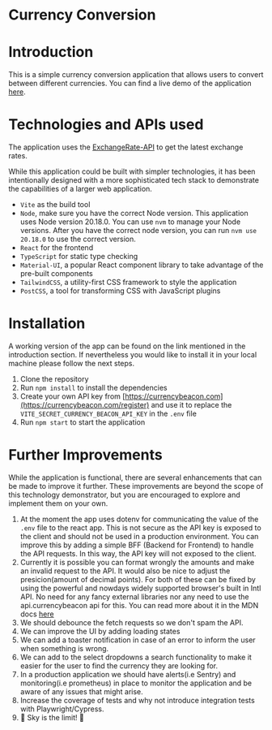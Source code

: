 # Currency Conversion

# Introduction
This is a simple currency conversion application that allows users to convert between different currencies.
You can find a live demo of the application [here](https://stavrostomas.eu/currency-conversion/).

# Technologies and APIs used
The application uses the [ExchangeRate-API](https://api.currencybeacon.com/) to get the latest exchange rates.

While this application could be built with simpler technologies, it has been intentionally designed with a more sophisticated tech stack to demonstrate the capabilities of a larger web application.

- `Vite` as the build tool
- `Node`, make sure you have the correct Node version. This application uses Node version 20.18.0.
You can use `nvm` to manage your Node versions. After you have the correct node version, you can run `nvm use 20.18.0` to use the correct version.
- `React` for the frontend
- `TypeScript` for static type checking
- `Material-UI`, a popular React component library to take advantage of the pre-built components
- `TailwindCSS`, a utility-first CSS framework to style the application
- `PostCSS`, a tool for transforming CSS with JavaScript plugins

# Installation
A working version of the app can be found on the link mentioned in the introduction section.
If nevertheless you would like to install it in your local machine please follow the next steps.

1. Clone the repository
2. Run `npm install` to install the dependencies
3. Create your own API key from [https://currencybeacon.com](https://currencybeacon.com/register) and use it to replace the `VITE_SECRET_CURRENCY_BEACON_API_KEY` in the `.env` file
4. Run `npm start` to start the application

# Further Improvements
While the application is functional, there are several enhancements that can be made to improve it further.
These improvements are beyond the scope of this technology demonstrator, but you are encouraged to explore and implement them on your own.

1. At the moment the app uses dotenv for communicating the value of the `.env` file to the react app. This is not secure as the API key is exposed to the client and should not be used in a production environment.
You can improve this by adding a simple BFF (Backend for Frontend) to handle the API requests. In this way, the API key will not exposed to the client.
2. Currently it is possible you can format wrongly the amounts and make an invalid request to the API. It would also be nice to adjust the presicion(amount of decimal points). For both of these can be fixed by using the powerful and nowdays widely supported browser's built in Intl API. No need for any fancy external libraries nor any need to use the api.currencybeacon api for this. You can read more about it in the MDN docs [here](https://developer.mozilla.org/en-US/docs/Web/JavaScript/Reference/Global_Objects/Intl/NumberFormat)
3. We should debounce the fetch requests so we don't spam the API.
4. We can improve the UI by adding loading states
5. We can add a toaster notification in case of an error to inform the user when something is wrong.
6. We can add to the select dropdowns a search functionality to make it easier for the user to find the currency they are looking for.
7. In a production application we should have alerts(i.e Sentry) and monitoring(i.e prometheus) in place to monitor the application and be aware of any issues that might arise.
8. Increase the coverage of tests and why not introduce integration tests with Playwright/Cypress.
9. 🚀 Sky is the limit! 🚀
